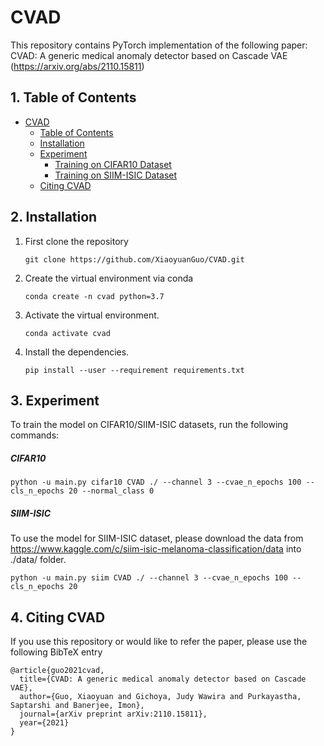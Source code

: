 # CVAD

This repository contains PyTorch implementation of the following paper: CVAD: A generic medical anomaly detector based on Cascade VAE (https://arxiv.org/abs/2110.15811)
 
##  1. Table of Contents

- [CVAD](#cvad)
    - [Table of Contents](#table-of-contents)
    - [Installation](#installation)
    - [Experiment](#experiment)
        - [Training on CIFAR10 Dataset](#training-on-cifar10)
        - [Training on SIIM-ISIC Dataset](#train-on-siim-dataset)
    - [Citing CVAD](#citing-cvad)
 
## 2. Installation
1. First clone the repository
   ```
   git clone https://github.com/XiaoyuanGuo/CVAD.git
   ```
2. Create the virtual environment via conda
    ```
    conda create -n cvad python=3.7 
    ```
3. Activate the virtual environment.
    ```
    conda activate cvad
    ```
3. Install the dependencies.
   ```
   pip install --user --requirement requirements.txt
   ```
## 3. Experiment
To train the model on CIFAR10/SIIM-ISIC  datasets, run the following commands:

##### CIFAR10
``` shell
python -u main.py cifar10 CVAD ./ --channel 3 --cvae_n_epochs 100 --cls_n_epochs 20 --normal_class 0 
```
##### SIIM-ISIC  
To use the model for SIIM-ISIC dataset, please download the data from https://www.kaggle.com/c/siim-isic-melanoma-classification/data into ./data/ folder.
``` shell
python -u main.py siim CVAD ./ --channel 3 --cvae_n_epochs 100 --cls_n_epochs 20 

```

## 4. Citing CVAD
If you use this repository or would like to refer the paper, please use the following BibTeX entry
```
@article{guo2021cvad,
  title={CVAD: A generic medical anomaly detector based on Cascade VAE},
  author={Guo, Xiaoyuan and Gichoya, Judy Wawira and Purkayastha, Saptarshi and Banerjee, Imon},
  journal={arXiv preprint arXiv:2110.15811},
  year={2021}
}
```
